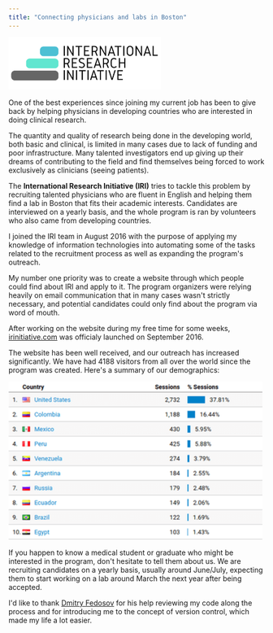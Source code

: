 ```yaml
---
title: "Connecting physicians and labs in Boston"
---
```


<img src="/assets/iri.png" alt="Drawing" style="width: 300px; text-align: center;"/>

One of the best experiences since joining my current job has been to give back by helping physicians in developing countries who are interested in doing clinical research. 

The quantity and quality of research being done in the developing world, both basic and clinical, is limited in many cases due to lack of funding and poor infrastructure. Many talented investigators end up giving up their dreams of contributing to the field and find themselves being forced to work exclusively as clinicians (seeing patients).

The **International Research Initiative (IRI)** tries to tackle this problem by recruiting talented physicians who are fluent in English and helping them find a lab in Boston that fits their academic interests. Candidates are interviewed on a yearly basis, and the whole program is ran by volunteers who also came from developing countries.

I joined the IRI team in August 2016 with the purpose of applying my knowledge of information technologies into automating some of the tasks related to the recruitment process as well as expanding the program's outreach.

My number one priority was to create a website through which people could find about IRI and apply to it. The program organizers were relying heavily on email communication that in many cases wasn't strictly necessary, and potential candidates could only find about the program via word of mouth.

After working on the website during my free time for some weeks, [irinitiative.com](http://irinitiative.com) was officialy launched on September 2016.

The website has been well received, and our outreach has increased significantly. We have had 4188 visitors from all over the world since the program was created.  Here's a summary of our demographics:

<img src="/assets/google_analytics.png" alt="Drawing" style="width: 500px; text-align: center;"/>

If you happen to know a medical student or graduate who might be interested in the program, don't hesitate to tell them about us. We are recruiting candidates on a yearly basis, usually around June/July, expecting them to start working on a lab around March the next year after being accepted.

I'd like to thank [Dmitry Fedosov](http://dimafeng.com) for his help reviewing my code along the process and for introducing me to the concept of version control, which made my life a lot easier.